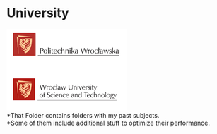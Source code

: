 # University
![PWR](Images/PWR.png)  
*That Folder contains folders with my past subjects.  
*Some of them include additional stuff to optimize their performance.  
